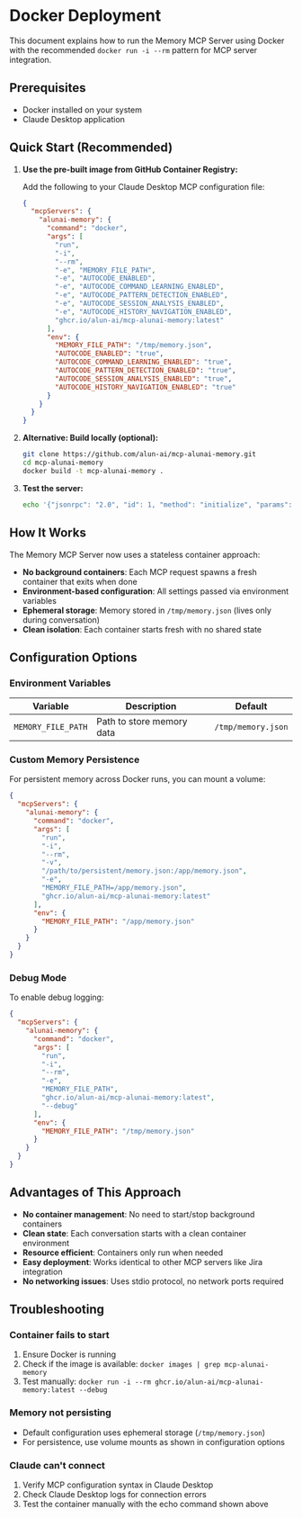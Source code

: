 # Docker Deployment

This document explains how to run the Memory MCP Server using Docker with the recommended `docker run -i --rm` pattern for MCP server integration.

## Prerequisites

- Docker installed on your system
- Claude Desktop application

## Quick Start (Recommended)

1. **Use the pre-built image from GitHub Container Registry:**

   Add the following to your Claude Desktop MCP configuration file:

   ```json
   {
     "mcpServers": {
       "alunai-memory": {
         "command": "docker",
         "args": [
           "run",
           "-i",
           "--rm",
           "-e", "MEMORY_FILE_PATH",
           "-e", "AUTOCODE_ENABLED",
           "-e", "AUTOCODE_COMMAND_LEARNING_ENABLED",
           "-e", "AUTOCODE_PATTERN_DETECTION_ENABLED",
           "-e", "AUTOCODE_SESSION_ANALYSIS_ENABLED",
           "-e", "AUTOCODE_HISTORY_NAVIGATION_ENABLED",
           "ghcr.io/alun-ai/mcp-alunai-memory:latest"
         ],
         "env": {
           "MEMORY_FILE_PATH": "/tmp/memory.json",
           "AUTOCODE_ENABLED": "true",
           "AUTOCODE_COMMAND_LEARNING_ENABLED": "true",
           "AUTOCODE_PATTERN_DETECTION_ENABLED": "true",
           "AUTOCODE_SESSION_ANALYSIS_ENABLED": "true",
           "AUTOCODE_HISTORY_NAVIGATION_ENABLED": "true"
         }
       }
     }
   }
   ```

2. **Alternative: Build locally (optional):**
   ```bash
   git clone https://github.com/alun-ai/mcp-alunai-memory.git
   cd mcp-alunai-memory
   docker build -t mcp-alunai-memory .
   ```

3. **Test the server:**
   ```bash
   echo '{"jsonrpc": "2.0", "id": 1, "method": "initialize", "params": {"protocolVersion": "2024-11-05", "capabilities": {}, "clientInfo": {"name": "test", "version": "1.0.0"}}}' | docker run -i --rm -e MEMORY_FILE_PATH=/tmp/memory.json ghcr.io/alun-ai/mcp-alunai-memory:latest
   ```

## How It Works

The Memory MCP Server now uses a stateless container approach:

- **No background containers**: Each MCP request spawns a fresh container that exits when done
- **Environment-based configuration**: All settings passed via environment variables
- **Ephemeral storage**: Memory stored in `/tmp/memory.json` (lives only during conversation)
- **Clean isolation**: Each container starts fresh with no shared state

## Configuration Options

### Environment Variables

| Variable | Description | Default |
|----------|-------------|---------|
| `MEMORY_FILE_PATH` | Path to store memory data | `/tmp/memory.json` |

### Custom Memory Persistence

For persistent memory across Docker runs, you can mount a volume:

```json
{
  "mcpServers": {
    "alunai-memory": {
      "command": "docker",
      "args": [
        "run",
        "-i",
        "--rm",
        "-v",
        "/path/to/persistent/memory.json:/app/memory.json",
        "-e",
        "MEMORY_FILE_PATH=/app/memory.json",
        "ghcr.io/alun-ai/mcp-alunai-memory:latest"
      ],
      "env": {
        "MEMORY_FILE_PATH": "/app/memory.json"
      }
    }
  }
}
```

### Debug Mode

To enable debug logging:

```json
{
  "mcpServers": {
    "alunai-memory": {
      "command": "docker",
      "args": [
        "run",
        "-i",
        "--rm",
        "-e",
        "MEMORY_FILE_PATH",
        "ghcr.io/alun-ai/mcp-alunai-memory:latest",
        "--debug"
      ],
      "env": {
        "MEMORY_FILE_PATH": "/tmp/memory.json"
      }
    }
  }
}
```

## Advantages of This Approach

- **No container management**: No need to start/stop background containers
- **Clean state**: Each conversation starts with a clean container environment
- **Resource efficient**: Containers only run when needed
- **Easy deployment**: Works identical to other MCP servers like Jira integration
- **No networking issues**: Uses stdio protocol, no network ports required

## Troubleshooting

### Container fails to start
1. Ensure Docker is running
2. Check if the image is available: `docker images | grep mcp-alunai-memory`
3. Test manually: `docker run -i --rm ghcr.io/alun-ai/mcp-alunai-memory:latest --debug`

### Memory not persisting
- Default configuration uses ephemeral storage (`/tmp/memory.json`)
- For persistence, use volume mounts as shown in configuration options

### Claude can't connect
1. Verify MCP configuration syntax in Claude Desktop
2. Check Claude Desktop logs for connection errors
3. Test the container manually with the echo command shown above